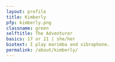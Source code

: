 ```yaml
---
layout: profile
title: Kimberly
pfp: kimberly.png
classname: green
selftitle: The Adventurer
basics: 17 or 21 | she/her
biotext: I play marimba and vibraphone.
permalink: /about/kimberly/
---
```

